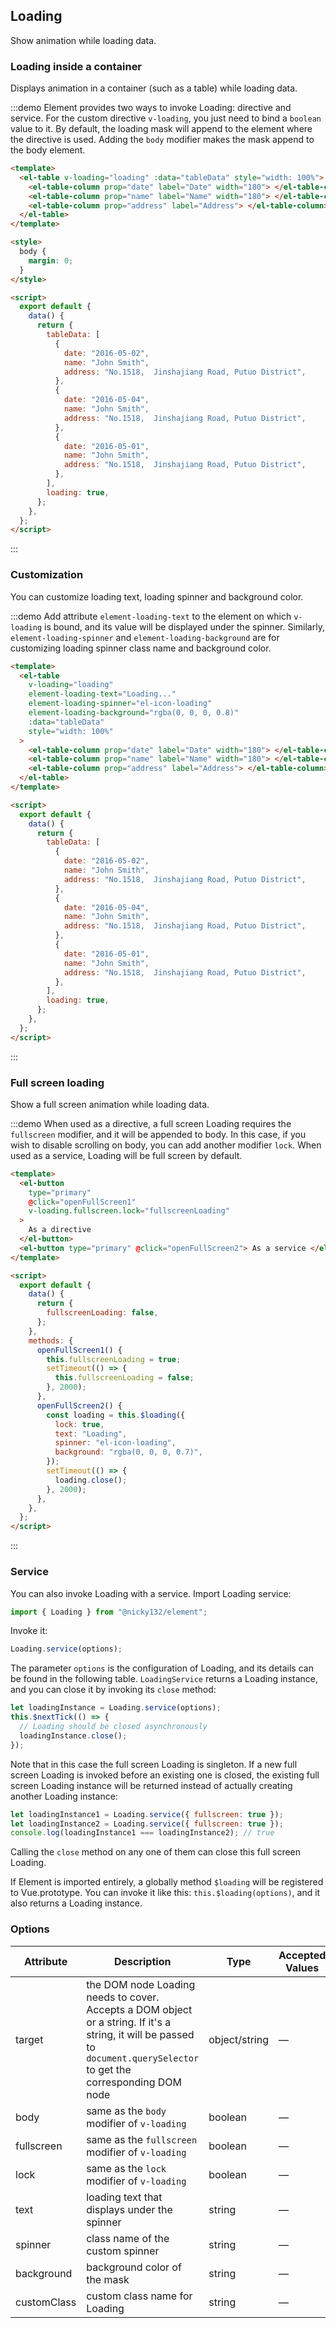 ## Loading

Show animation while loading data.

### Loading inside a container

Displays animation in a container (such as a table) while loading data.

:::demo Element provides two ways to invoke Loading: directive and service. For the custom directive `v-loading`, you just need to bind a `boolean` value to it. By default, the loading mask will append to the element where the directive is used. Adding the `body` modifier makes the mask append to the body element.

```html
<template>
  <el-table v-loading="loading" :data="tableData" style="width: 100%">
    <el-table-column prop="date" label="Date" width="180"> </el-table-column>
    <el-table-column prop="name" label="Name" width="180"> </el-table-column>
    <el-table-column prop="address" label="Address"> </el-table-column>
  </el-table>
</template>

<style>
  body {
    margin: 0;
  }
</style>

<script>
  export default {
    data() {
      return {
        tableData: [
          {
            date: "2016-05-02",
            name: "John Smith",
            address: "No.1518,  Jinshajiang Road, Putuo District",
          },
          {
            date: "2016-05-04",
            name: "John Smith",
            address: "No.1518,  Jinshajiang Road, Putuo District",
          },
          {
            date: "2016-05-01",
            name: "John Smith",
            address: "No.1518,  Jinshajiang Road, Putuo District",
          },
        ],
        loading: true,
      };
    },
  };
</script>
```

:::

### Customization

You can customize loading text, loading spinner and background color.

:::demo Add attribute `element-loading-text` to the element on which `v-loading` is bound, and its value will be displayed under the spinner. Similarly, `element-loading-spinner` and `element-loading-background` are for customizing loading spinner class name and background color.

```html
<template>
  <el-table
    v-loading="loading"
    element-loading-text="Loading..."
    element-loading-spinner="el-icon-loading"
    element-loading-background="rgba(0, 0, 0, 0.8)"
    :data="tableData"
    style="width: 100%"
  >
    <el-table-column prop="date" label="Date" width="180"> </el-table-column>
    <el-table-column prop="name" label="Name" width="180"> </el-table-column>
    <el-table-column prop="address" label="Address"> </el-table-column>
  </el-table>
</template>

<script>
  export default {
    data() {
      return {
        tableData: [
          {
            date: "2016-05-02",
            name: "John Smith",
            address: "No.1518,  Jinshajiang Road, Putuo District",
          },
          {
            date: "2016-05-04",
            name: "John Smith",
            address: "No.1518,  Jinshajiang Road, Putuo District",
          },
          {
            date: "2016-05-01",
            name: "John Smith",
            address: "No.1518,  Jinshajiang Road, Putuo District",
          },
        ],
        loading: true,
      };
    },
  };
</script>
```

:::

### Full screen loading

Show a full screen animation while loading data.

:::demo When used as a directive, a full screen Loading requires the `fullscreen` modifier, and it will be appended to body. In this case, if you wish to disable scrolling on body, you can add another modifier `lock`. When used as a service, Loading will be full screen by default.

```html
<template>
  <el-button
    type="primary"
    @click="openFullScreen1"
    v-loading.fullscreen.lock="fullscreenLoading"
  >
    As a directive
  </el-button>
  <el-button type="primary" @click="openFullScreen2"> As a service </el-button>
</template>

<script>
  export default {
    data() {
      return {
        fullscreenLoading: false,
      };
    },
    methods: {
      openFullScreen1() {
        this.fullscreenLoading = true;
        setTimeout(() => {
          this.fullscreenLoading = false;
        }, 2000);
      },
      openFullScreen2() {
        const loading = this.$loading({
          lock: true,
          text: "Loading",
          spinner: "el-icon-loading",
          background: "rgba(0, 0, 0, 0.7)",
        });
        setTimeout(() => {
          loading.close();
        }, 2000);
      },
    },
  };
</script>
```

:::

### Service

You can also invoke Loading with a service. Import Loading service:

```javascript
import { Loading } from "@nicky132/element";
```

Invoke it:

```javascript
Loading.service(options);
```

The parameter `options` is the configuration of Loading, and its details can be found in the following table. `LoadingService` returns a Loading instance, and you can close it by invoking its `close` method:

```javascript
let loadingInstance = Loading.service(options);
this.$nextTick(() => {
  // Loading should be closed asynchronously
  loadingInstance.close();
});
```

Note that in this case the full screen Loading is singleton. If a new full screen Loading is invoked before an existing one is closed, the existing full screen Loading instance will be returned instead of actually creating another Loading instance:

```javascript
let loadingInstance1 = Loading.service({ fullscreen: true });
let loadingInstance2 = Loading.service({ fullscreen: true });
console.log(loadingInstance1 === loadingInstance2); // true
```

Calling the `close` method on any one of them can close this full screen Loading.

If Element is imported entirely, a globally method `$loading` will be registered to Vue.prototype. You can invoke it like this: `this.$loading(options)`, and it also returns a Loading instance.

### Options

| Attribute   | Description                                                                                                                                                              | Type          | Accepted Values | Default       |
| ----------- | ------------------------------------------------------------------------------------------------------------------------------------------------------------------------ | ------------- | --------------- | ------------- |
| target      | the DOM node Loading needs to cover. Accepts a DOM object or a string. If it's a string, it will be passed to `document.querySelector` to get the corresponding DOM node | object/string | —               | document.body |
| body        | same as the `body` modifier of `v-loading`                                                                                                                               | boolean       | —               | false         |
| fullscreen  | same as the `fullscreen` modifier of `v-loading`                                                                                                                         | boolean       | —               | true          |
| lock        | same as the `lock` modifier of `v-loading`                                                                                                                               | boolean       | —               | false         |
| text        | loading text that displays under the spinner                                                                                                                             | string        | —               | —             |
| spinner     | class name of the custom spinner                                                                                                                                         | string        | —               | —             |
| background  | background color of the mask                                                                                                                                             | string        | —               | —             |
| customClass | custom class name for Loading                                                                                                                                            | string        | —               | —             |
